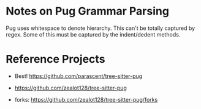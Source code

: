# Notes on Pug Grammar Parsing

Pug uses whitespace to denote hierarchy. This can't be totally captured by regex. Some of this must be captured by the indent/dedent methods.


# Reference Projects

- Best! https://github.com/parascent/tree-sitter-pug
- https://github.com/zealot128/tree-sitter-pug

- forks: https://github.com/zealot128/tree-sitter-pug/forks
